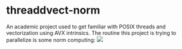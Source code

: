 # threaddvect-norm
An academic project used to get familiar with POSIX threads and vectorization using AVX intrinsics.
The routine this project is trying to parallelize is some norm computing:
<img src="https://render.githubusercontent.com/render/math?math=d(u) = \sum_{i=0}^{N-1} \sqrt{\lvert u_i \rvert}">

